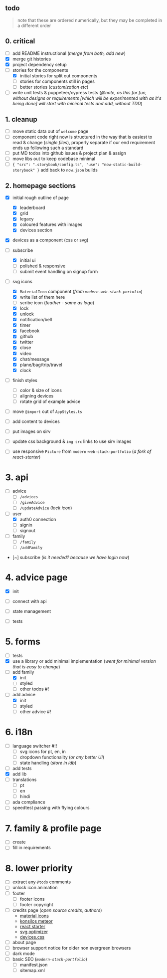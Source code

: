 
## todo 

> note that these are ordered numerically, but they may be completed in a different order

## 0. critical
- [ ] add README instructional (_merge from both, add new_)
- [x] merge git histories
- [x] project dependency setup
- [ ] stories for the components
  - [x] initial stories for split out components
  - [ ] stories for components still in pages
  - [ ] better stories (_customization etc_)
- [ ] write unit tests & puppeteer/cypress tests (_@note, as this for fun, without designs or requirements [which will be experimented with as it's being done] will start with minimal tests and add, without TDD_)

## 1. cleanup
- [ ] move static data out of `welcome` page
- [ ] component code right now is structured in the way that is easiest to read & change (_single files_), properly separate if our end requirement ends up following such a standard
- [ ] put MD todos into github issues & project plan & assign
- [ ] move libs out to keep codebase minimal
- [ ] `{ "src": ".storybook/config.ts", "use": "now-static-build-storybook" }` add back to `now.json` builds

## 2. homepage sections
- [x] initial rough outline of page
  - [x] leaderboard
  - [x] grid 
  - [x] legacy
  - [x] coloured features with images
  - [x] devices section
- [x] devices as a component (css or svg)
- [ ] subscribe 
  - [x] initial ui
  - [ ] polished & responsive
  - [ ] submit event handling on signup form
- [ ] svg icons
  - [x] `MaterialIcon` component (_from `modern-web-stack-portolio`_)
  - [x] write list of them here
  - [ ] scribe icon (_feather - same as logo_)
  - [x] lock 
  - [x] unlock
  - [x] notification/bell
  - [x] timer
  - [x] facebook
  - [x] github
  - [x] twitter
  - [x] close 
  - [x] video 
  - [x] chat/message
  - [x] plane/bag/trip/travel
  - [x] clock
- [ ] finish styles
  - [ ] color & size of icons
  - [ ] aligning devices
  - [ ] rotate grid of example advice
- [ ] move `@import` out of `AppStyles.ts`
- [ ] add content to devices
- [ ] put images on sirv 
- [ ] update css background & `img src` links to use sirv images
- [ ] use responsive `Picture` from `modern-web-stack-portfolio` (_a fork of react-starter_)


# 3. api
- [ ] advice
  - [ ] `/advices`
  - [ ] `/giveAdvice`
  - [ ] `/updateAdvice` (_lock icon_)
- [ ] user
  - [x] auth0 connection
  - [ ] signin
  - [ ] signout
- [ ] family
  - [ ] `/family`
  - [ ] `/addFamily`
- [~] subscribe (_is it needed? because we have login now_)

# 4. advice page
- [x] init
- [ ] connect with api
- [ ] state management
- [ ] tests


# 5. forms
- [ ] tests
- [x] use a library or add minimal implementation (_went for minimal version that is easy to change_)
- [ ] add family 
  - [x] init
  - [ ] styled
  - [ ] other todos #!
- [ ] add advice
  - [x] init
  - [ ] styled
  - [ ] other advice #!

# 6. i18n
- [ ] language switcher #!!
  - [ ] svg icons for pt, en, in
  - [ ] dropdown functionality (_or any better UI_)
  - [ ] state handling (_store in idb_)
- [ ] add tests
- [x] add lib
- [ ] translations
  - [ ] pt 
  - [ ] en 
  - [ ] hindi
- [ ] ada compliance
- [ ] speedtest passing with flying colours

# 7. family & profile page
- [ ] create
- [ ] fill in requirements

# 8. lower priority
- [ ] extract any `@todo` comments
- [ ] unlock icon animation
- [ ] footer
  - [ ] footer icons
  - [ ] footer copyright
- [ ] credits page (_open source credits, authors_)
  - [material icons](https://material.io/resources/icons/)
  - [konsilos meteor](https://github.com/konsilos/konsilos)
  - [react starter](https://github.com/aretecode/react-starter)
  - [svg optimizer](https://jakearchibald.github.io/svgomg/)
  - [devices.css](https://github.com/marvelapp/devices.css)
- [ ] about page
- [ ] browser support notice for older non evergreen browsers
- [ ] dark mode
- [ ] basic SEO (_`modern-stack-portfolio`_)
  - [ ] manifest.json
  - [ ] sitemap.xml
